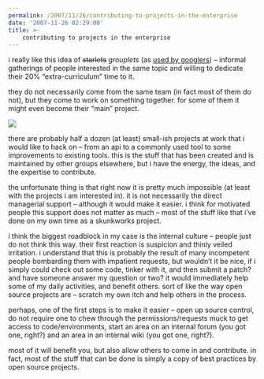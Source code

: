 ```yaml
---
permalink: /2007/11/26/contributing-to-projects-in-the-enterprise
date: '2007-11-26 02:29:00'
title: >-
    contributing to projects in the enterprise
---
```


i really like this idea of ~~starlets~~ *grouplets* (as [used by
googlers](http://googletesting.blogspot.com/2007/01/introducing-testing-on-toilet.html))
– informal gatherings of people interested in the same topic and willing
to dedicate their 20% “extra-curriculum” time to it.

they do not necessarily come from the same team (in fact most of them do
not), but they come to work on something together. for some of them it
might even become their “main” project.

<img src="/assets/2007/11/26/kid_standing_on_his_head.jpg" data-align="right" data-hspace="10" />

there are probably half a dozen (at least) small-ish projects at work
that i would like to hack on – from an api to a commonly used tool to
some improvements to existing tools. this is the stuff that has been
created and is maintained by other groups elsewhere, but i have the
energy, the ideas, and the expertise to contribute.

the unfortunate thing is that right now it is pretty much impossible (at
least with the projects i am interested in). it is not necessarily the
direct managerial support – although it would make it easier. i think
for motivated people this support does not matter as much – most of the
stuff like that i’ve done on my own time as a skunkworks project.

i think the biggest roadblock in my case is the internal culture –
people just do not think this way. their first reaction is suspicion and
thinly veiled irritation. i understand that this is probably the result
of many incompetent people bombarding them with impatient requests, but
wouldn’t it be nice, if i simply could check out some code, tinker with
it, and then submit a patch? and have someone answer my question or two?
it would immediately help some of my daily activities, and benefit
others. sort of like the way open source projects are – scratch my own
itch and help others in the process.

perhaps, one of the first steps is to make it easier – open up source
control, do not require one to chew through the permissions/requests
muck to get access to code/environments, start an area on an internal
forum (you got one, right?) and an area in an internal wiki (you got
one, right?).

most of it will benefit you, but also allow others to come in and
contribute. in fact, most of the stuff that can be done is simply a copy
of best practices by open source projects.
